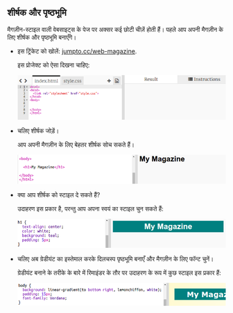 ## शीर्षक और पृष्ठभूमि

मैगज़ीन-स्टाइल वाली वेबसाइट्स के पेज पर अक्सर कई छोटी चीज़ें होती हैं। पहले आप अपनी मैगज़ीन के लिए शीर्षक और पृष्ठभूमि बनाएँगे।



+ इस ट्रिंकेट को खोलें: <a href="http://jumpto.cc/web-magazine" target="_blank">jumpto.cc/web-magazine</a>.

	इस प्रोजेक्ट को ऐसा दिखना चाहिए:

	![screenshot](images/magazine-starter.png)

+ चलिए शीर्षक जोड़ें।

	आप अपनी मैगज़ीन के लिए बेहतर शीर्षक सोच सकते हैं।

	![screenshot](images/magazine-heading.png)

+ क्या आप शीर्षक को स्टाइल दे सकते हैं?

	उदाहरण इस प्रकार है, परन्तु आप अपना स्वयं का स्टाइल चुन सकते हैं:

	![screenshot](images/magazine-heading-style.png)

+ चलिए अब ग्रेडीयंट का इस्तेमाल करके दिलचस्प पृष्ठभूमि बनाएँ और मैगज़ीन के लिए फॉन्ट चुनें।

	ग्रेडीयंट बनाने के तरीके के बारे में रिमाइंडर के तौर पर उदाहरण के रूप में कुछ स्टाइल इस प्रकार हैं:

	![screenshot](images/magazine-background.png)



